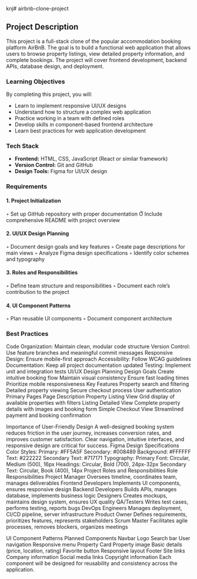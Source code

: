 knj# airbnb-clone-project

## Project Description
This project is a full-stack clone of the popular accommodation booking platform AirBnB. The goal is to build a functional web application that allows users to browse property listings, view detailed property information, and complete bookings. The project will cover frontend development, backend APIs, database design, and deployment.

### Learning Objectives
By completing this project, you will:
- Learn to implement responsive UI/UX designs
- Understand how to structure a complex web application
- Practice working in a team with defined roles
- Develop skills in component-based frontend architecture
- Learn best practices for web application development

### Tech Stack
- **Frontend:** HTML, CSS, JavaScript (React or similar framework)
- **Version Control:** Git and GitHub
- **Design Tools:** Figma for UI/UX design

### Requirements
#### 1. Project Initialization
&#9702; Set up GitHub repository with proper documentation
&#7902; Include comprehensive README with project overview
#### 2. UI/UX Design Planning
&#9702; Document design goals and key features
&#9702; Create page descriptions for main views
&#9702; Analyze Figma design specifications
&#9702; Identify color schemes and typography
#### 3. Roles and Responsibilities
&#9702; Define team structure and responsibilities
&#9702; Document each role’s contribution to the project
#### 4. UI Component Patterns
&#9702; Plan reusable UI components
&#9702; Document component architecture

### Best Practices
Code Organization: Maintain clean, modular code structure
Version Control: Use feature branches and meaningful commit messages
Responsive Design: Ensure mobile-first approach
Accessibility: Follow WCAG guidelines
Documentation: Keep all project documentation updated
Testing: Implement unit and integration tests
UI/UX Design Planning
Design Goals
Create intuitive booking flow
Maintain visual consistency
Ensure fast loading times
Prioritize mobile responsiveness
Key Features
Property search and filtering
Detailed property viewing
Secure checkout process
User authentication
Primary Pages
Page
Description
Property Listing View
Grid display of available properties with filters
Listing Detailed View
Complete property details with images and booking form
Simple Checkout View
Streamlined payment and booking confirmation

Importance of User-Friendly Design
A well-designed booking system reduces friction in the user journey, increases conversion rates, and improves customer satisfaction. Clear navigation, intuitive interfaces, and responsive design are critical for success.
Figma Design Specifications
Color Styles:
Primary: #FF5A5F
Secondary: #008489
Background: #FFFFFF
Text: #222222
Secondary Text: #717171
Typography:
Primary Font: Circular, Medium (500), 16px
Headings: Circular, Bold (700), 24px-32px
Secondary Text: Circular, Book (400), 14px
Project Roles and Responsibilities
Role
Responsibilities
Project Manager
Oversees timeline, coordinates team, manages deliverables
Frontend Developers
Implements UI components, ensures responsive design
Backend Developers
Builds APIs, manages database, implements business logic
Designers
Creates mockups, maintains design system, ensures UX quality
QA/Testers
Writes test cases, performs testing, reports bugs
DevOps Engineers
Manages deployment, CI/CD pipeline, server infrastructure
Product Owner
Defines requirements, prioritizes features, represents stakeholders
Scrum Master
Facilitates agile processes, removes blockers, organizes meetings

UI Component Patterns
Planned Components
Navbar
Logo
Search bar
User navigation
Responsive menu
Property Card
Property image
Basic details (price, location, rating)
Favorite button
Responsive layout
Footer
Site links
Company information
Social media links
Copyright information
Each component will be designed for reusability and consistency across the application.
